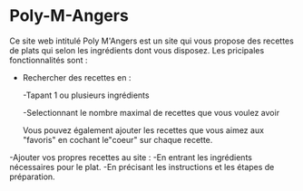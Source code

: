 # Poly-M-Angers
Ce site web intitulé Poly M'Angers est un site qui vous propose des recettes de plats qui selon les ingrédients dont vous disposez. 
Les pricipales fonctionnalités sont :
- Rechercher des recettes en :
	
	-Tapant 1 ou plusieurs ingrédients
	
	-Selectionnant le nombre maximal de recettes que vous voulez avoir
	
     Vous pouvez également ajouter les recettes que vous aimez aux "favoris" en cochant le"coeur" sur chaque recette.

-Ajouter vos propres recettes au site :
	-En entrant les ingrédients nécessaires pour le plat.
	-En précisant les instructions et les étapes de préparation.
